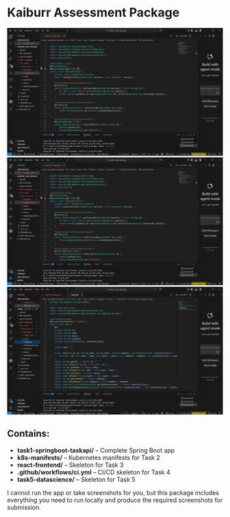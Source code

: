 # Kaiburr Assessment Package

![App Screenshot](ss.jpeg)
![App Screenshot](ss1.jpeg)
![App Screenshot](ss2.jpeg)

## Contains:
- **task1-springboot-taskapi/** – Complete Spring Boot app  
- **k8s-manifests/** – Kubernetes manifests for Task 2  
- **react-frontend/** – Skeleton for Task 3  
- **.github/workflows/ci.yml** – CI/CD skeleton for Task 4  
- **task5-datascience/** – Skeleton for Task 5  

I cannot run the app or take screenshots for you, but this package includes everything you need to run locally and produce the required screenshots for submission.
